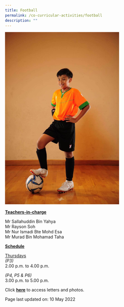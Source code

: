 ```yaml
---
title: Football
permalink: /co-curricular-activities/football
description: ""
---
```

<img style="width: 75%;" src="/images/football.jpeg">

<p><u><strong>Teachers-in-charge</strong></u></p>
<p>Mr Sallahuddin Bin Yahya<br />Mr Rayson Soh<br />Mr Nur Ismadi&nbsp;Bte Mohd Esa<br />Mr Murad Bin Mohamad Taha</p>
<p><u><strong>Schedule</strong></u></p>
<p><u>Thursdays<br /></u><em>(P3)<br /></em>2.00 p.m. to 4.00 p.m.</p>
<p><em>(P4, P5 &amp; P6)</em><br />3.00 p.m. to 5.00 p.m.</p>
<p>Click <a href="https://drive.google.com/open?id=1n9nK-U-JliodZuJZNBRSUegrI3hMkprh" target="_blank" rel="noopener"><strong>here</strong></a>&nbsp;to access letters and photos.</p>
<p>Page last updated on: 10 May 2022</p>